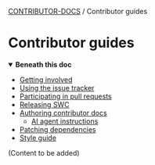 <!-- Generated breadcrumbs - DO NOT EDIT -->

[CONTRIBUTOR-DOCS](../README.md) / Contributor guides

<!-- Document title (editable) -->

# Contributor guides

<!-- Generated TOC - DO NOT EDIT -->

<details open>
<summary><strong>Beneath this doc</strong></summary>

- [Getting involved](01_getting-involved.md)
- [Using the issue tracker](02_using-the-issue-tracker.md)
- [Participating in pull requests](03_participating-in-pull-requests.md)
- [Releasing SWC](04_releasing-swc.md)
- [Authoring contributor docs](05_authoring-contributor-docs/README.md)
    - [AI agent instructions](05_authoring-contributor-docs/01_ai-agent-instructions.md)
- [Patching dependencies](05_patching-dependencies.md)
- [Style guide](99_style-guide/README.md)

</details>

<!-- Document content (editable) -->

(Content to be added)

